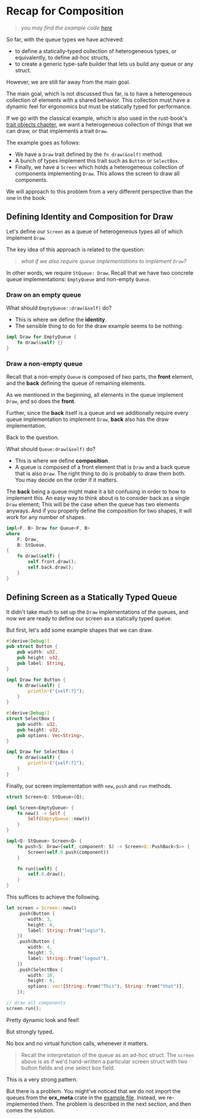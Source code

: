 # Recap for Composition

> *you may find the example code [here](https://github.com/orxfun/orx-meta/blob/main/examples/3_composition_ideation.rs)*

So far, with the queue types we have achieved:

* to define a statically-typed collection of heterogeneous types, or equivalently, to define ad-hoc structs,
* to create a generic type-safe builder that lets us build any queue or any struct.

However, we are still far away from the main goal.

The main goal, which is not discussed thus far, is to have a heterogeneous collection of elements with a shared behavior. This collection must have a dynamic feel for ergonomics but must be statically typed for performance.

If we go with the classical example, which is also used in the rust-book's [trait objects chapter](https://doc.rust-lang.org/book/ch18-02-trait-objects.html), we want a heterogeneous collection of things that we can draw, or that implements a trait `Draw`.

The example goes as follows:

* We have a `Draw` trait defined by the `fn draw(&self)` method.
* A bunch of types implement this trait such as `Button` or `SelectBox`.
* Finally, we have a `Screen` which holds a heterogeneous collection of components implementing `Draw`. This allows the screen to draw all components.

We will approach to this problem from a very different perspective than the one in the book.

## Defining Identity and Composition for Draw

Let's define our `Screen` as a queue of heterogeneous types all of which implement `Draw`.

The key idea of this approach is related to the question:

> *what if we also require queue implementations to implement `Draw`?*

In other words, we require `StQueue: Draw`. Recall that we have two concrete queue implementations: `EmptyQueue` and non-empty `Queue`.

### Draw on an empty queue

What should `EmptyQueue::draw(&self)` do?

* This is where we define the **identity**.
* The sensible thing to do for the draw example seems to be nothing.

```rust
impl Draw for EmptyQueue {
    fn draw(&self) {}
}
```

### Draw a non-empty queue

Recall that a non-empty `Queue` is composed of two parts, the **front** element, and the **back** defining the queue of remaining elements.

As we mentioned in the beginning, all elements in the queue implement `Draw`, and so does the **front**.

Further, since the **back** itself is a queue and we additionally require every queue implementation to implement `Draw`, **back** also has the draw implementation.

Back to the question.

What should `Queue:draw(&self)` do?

* This is where we define **composition**.
* A queue is composed of a front element that is `Draw` and a back queue that is also `Draw`. The right thing to do is probably to draw them both. You may decide on the order if it matters.

The **back** being a queue might make it a bit confusing in order to how to implement this. An easy way to think about is to consider back as a single `Draw` element; This will be the case when the queue has two elements anyways. And if you properly define the composition for two shapes, it will work for any number of shapes.

```rust
impl<F, B> Draw for Queue<F, B>
where
    F: Draw,
    B: StQueue,
{
    fn draw(&self) {
        self.front.draw();
        self.back.draw();
    }
}
```

## Defining Screen as a Statically Typed Queue

It didn't take much to set up the `Draw` implementations of the queues, and now we are ready to define our screen as a statically typed queue.

But first, let's add some example shapes that we can draw.

```rust
#[derive(Debug)]
pub struct Button {
    pub width: u32,
    pub height: u32,
    pub label: String,
}

impl Draw for Button {
    fn draw(&self) {
        println!("{self:?}");
    }
}

#[derive(Debug)]
struct SelectBox {
    pub width: u32,
    pub height: u32,
    pub options: Vec<String>,
}

impl Draw for SelectBox {
    fn draw(&self) {
        println!("{self:?}");
    }
}
```

Finally, our screen implementation with `new`, `push` and `run` methods.

```rust
struct Screen<Q: StQueue>(Q);

impl Screen<EmptyQueue> {
    fn new() -> Self {
        Self(EmptyQueue::new())
    }
}

impl<Q: StQueue> Screen<Q> {
    fn push<S: Draw>(self, component: S) -> Screen<Q::PushBack<S>> {
        Screen(self.0.push(component))
    }

    fn run(&self) {
        self.0.draw();
    }
}
```

This suffices to achieve the following.

```rust
let screen = Screen::new()
    .push(Button {
        width: 3,
        height: 4,
        label: String::from("login"),
    })
    .push(Button {
        width: 4,
        height: 5,
        label: String::from("logout"),
    })
    .push(SelectBox {
        width: 10,
        height: 6,
        options: vec![String::from("This"), String::from("that")],
    });

// draw all components
screen.run();
```

Pretty dynamic look and feel!

But strongly typed.

No box and no virtual function calls, whenever it matters.

> Recall the interpretation of the queue as an ad-hoc struct. The `screen` above is as if we'd hand-written a particular screen struct with two button fields and one select box field.

This is a very strong pattern.

But there is a problem. You might've noticed that we do not import the queues from the **orx_meta** crate in the [example file]((https://github.com/orxfun/orx-meta/blob/main/examples/3_composition_ideation.rs)). Instead, we re-implemented them. The problem is described in the next section, and then comes the solution.
